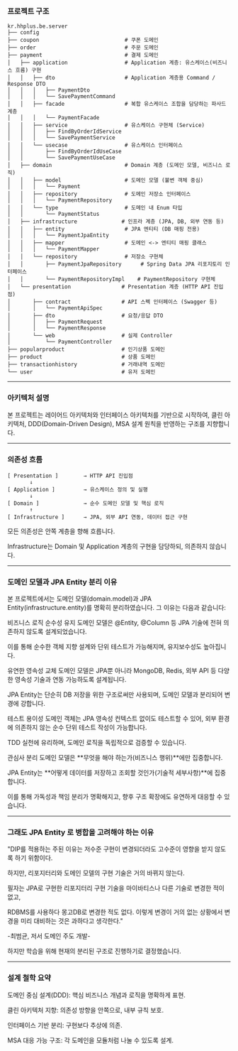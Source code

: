 ### 프로젝트 구조

```text
kr.hhplus.be.server
├── config
├── coupon                           # 쿠폰 도메인
├── order                            # 주문 도메인
├── payment                          # 결제 도메인
│   ├── application                  # Application 계층: 유스케이스(비즈니스 흐름) 구현
│   │   ├── dto                      # Application 계층용 Command / Response DTO
│   │   │   ├── PaymentDto
│   │   │   └── SavePaymentCommand
│   │   ├── facade                   # 복합 유스케이스 조합을 담당하는 파사드 계층
│   │   │   └── PaymentFacade
│   │   ├── service                  # 유스케이스 구현체 (Service)
│   │   │   ├── FindByOrderIdService
│   │   │   └── SavePaymentService
│   │   └── usecase                  # 유스케이스 인터페이스
│   │       ├── FindByOrderIdUseCase
│   │       └── SavePaymentUseCase
│   ├── domain                       # Domain 계층 (도메인 모델, 비즈니스 로직)
│   │   ├── model                    # 도메인 모델 (불변 객체 중심)
│   │   │   └── Payment
│   │   ├── repository               # 도메인 저장소 인터페이스
│   │   │   └── PaymentRepository
│   │   └── type                     # 도메인 내 Enum 타입
│   │       └── PaymentStatus
│   ├── infrastructure              # 인프라 계층 (JPA, DB, 외부 연동 등)
│   │   ├── entity                   # JPA 엔티티 (DB 매핑 전용)
│   │   │   └── PaymentJpaEntity
│   │   ├── mapper                   # 도메인 <-> 엔티티 매핑 클래스
│   │   │   └── PaymentMapper
│   │   └── repository               # 저장소 구현체
│   │       ├── PaymentJpaRepository      # Spring Data JPA 리포지토리 인터페이스
│   │       └── PaymentRepositoryImpl    # PaymentRepository 구현체
│   └── presentation                # Presentation 계층 (HTTP API 진입점)
│       ├── contract                # API 스펙 인터페이스 (Swagger 등)
│       │   └── PaymentApiSpec
│       ├── dto                     # 요청/응답 DTO
│       │   ├── PaymentRequest
│       │   └── PaymentResponse
│       └── web                     # 실제 Controller
│           └── PaymentController
├── popularproduct                  # 인기상품 도메인
├── product                         # 상품 도메인
├── transactionhistory              # 거래내역 도메인
└── user                            # 유저 도메인
```
---
### 아키텍처 설명

본 프로젝트는 레이어드 아키텍처와 인터페이스 아키텍처를 기반으로 시작하여, 클린 아키텍처, DDD(Domain-Driven Design), MSA 설계 원칙을 반영하는 구조를 지향합니다.

---
### 의존성 흐름

```text
[ Presentation ]        → HTTP API 진입점
       ↓
[ Application ]         → 유스케이스 정의 및 실행
       ↓
[ Domain ]              → 순수 도메인 모델 및 핵심 로직
       ↑
[ Infrastructure ]      → JPA, 외부 API 연동, 데이터 접근 구현
```
모든 의존성은 안쪽 계층을 향해 흐릅니다.

Infrastructure는 Domain 및 Application 계층의 구현을 담당하되, 의존하지 않습니다.

---

### 도메인 모델과 JPA Entity 분리 이유
본 프로젝트에서는 도메인 모델(domain.model)과 JPA Entity(infrastructure.entity)를 명확히 분리하였습니다. 그 이유는 다음과 같습니다:

비즈니스 로직 순수성 유지
도메인 모델은 @Entity, @Column 등 JPA 기술에 전혀 의존하지 않도록 설계되었습니다.

이를 통해 순수한 객체 지향 설계와 단위 테스트가 가능해지며, 유지보수성도 높아집니다.

유연한 영속성 교체
도메인 모델은 JPA뿐 아니라 MongoDB, Redis, 외부 API 등 다양한 영속성 기술과 연동 가능하도록 설계됩니다.

JPA Entity는 단순히 DB 저장을 위한 구조로써만 사용되며, 도메인 모델과 분리되어 변경에 강합니다.

테스트 용이성
도메인 객체는 JPA 영속성 컨텍스트 없이도 테스트할 수 있어, 외부 환경에 의존하지 않는 순수 단위 테스트 작성이 가능합니다.

TDD 실천에 유리하며, 도메인 로직을 독립적으로 검증할 수 있습니다.

관심사 분리
도메인 모델은 **무엇을 해야 하는가(비즈니스 행위)**에만 집중합니다.

JPA Entity는 **어떻게 데이터를 저장하고 조회할 것인가(기술적 세부사항)**에 집중합니다.

이를 통해 가독성과 책임 분리가 명확해지고, 향후 구조 확장에도 유연하게 대응할 수 있습니다.

---

### 그래도 JPA Entity 로 병합을 고려해야 하는 이유
"DIP를 적용하는 주된 이유는 저수준 구현이 변경되더라도 고수준이 영향을 받지 않도록 하기 위함이다.

하지만, 리포지터리와 도메인 모델의 구현 기술은 거의 바뀌지 않는다.

필자는 JPA로 구현한 리포지터리 구현 기술을 마이바티스나 다른 기술로 변경한 적이 없고,

RDBMS를 사용하다 몽고DB로 변경한 적도 없다. 이렇게 변경이 거의 없는 상황에서 변경을 미리 대비하는 것은 과하다고 생각한다."

-최범균, 저서 도메인 주도 개발-


하지만 학습을 위해 현재의 분리된 구조로 진행하기로 결정했습니다. 

---

### 설계 철학 요약
도메인 중심 설계(DDD): 핵심 비즈니스 개념과 로직을 명확하게 표현.

클린 아키텍처 지향: 의존성 방향을 안쪽으로, 내부 규칙 보호.

인터페이스 기반 분리: 구현보다 추상에 의존.

MSA 대응 가능 구조: 각 도메인을 모듈처럼 나눌 수 있도록 설계.


 